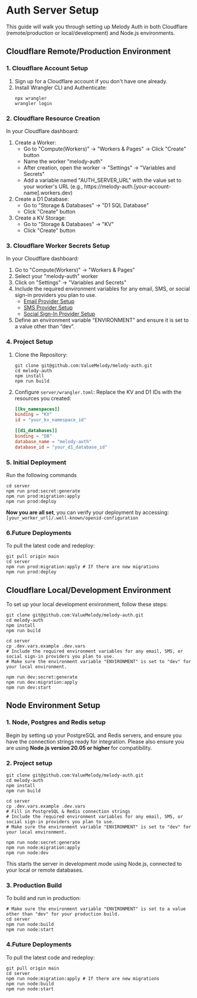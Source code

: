 # Auth Server Setup
This guide will walk you through setting up Melody Auth in both Cloudflare (remote/production or local/development) and Node.js environments.

## Cloudflare Remote/Production Environment

### 1. Cloudflare Account Setup
1. Sign up for a Cloudflare account if you don't have one already.
2. Install Wrangler CLI and Authenticate:
    ```
    npx wrangler
    wrangler login
    ```

### 2. Cloudflare Resource Creation
In your Cloudflare dashboard:
1. Create a Worker:
    - Go to "Compute(Workers)" -> "Workers & Pages" -> Click "Create" button
    - Name the worker "melody-auth"
    - After creation, open the worker -> "Settings" -> "Variables and Secrets"
    - Add a variable named "AUTH_SERVER_URL" with the value set to your worker's URL 
      (e.g., https://melody-auth.[your-account-name].workers.dev)
2. Create a D1 Database:
    - Go to "Storage & Databases" -> "D1 SQL Database"
    - Click "Create" button
3. Create a KV Storage:
    - Go to "Storage & Databases" -> "KV"
    - Click "Create" button

### 3. Cloudflare Worker Secrets Setup
In your Cloudflare dashboard:
1. Go to "Compute(Workers)" -> "Workers & Pages"
2. Select your "melody-auth" worker
3. Click on "Settings" -> "Variables and Secrets"
4. Include the required environment variables for any email, SMS, or social sign-in providers you plan to use.
    - [Email Provider Setup](https://auth.valuemelody.com/email-provider-setup.html)
    - [SMS Provider Setup](https://auth.valuemelody.com/sms-provider-setup.html)
    - [Social Sign-In Provider Setup](https://auth.valuemelody.com/social-sign-in-provider-setup.html)
5. Define an environment variable “ENVIRONMENT” and ensure it is set to a value other than “dev”.

### 4. Project Setup
1. Clone the Repository:
    ```
    git clone git@github.com:ValueMelody/melody-auth.git
    cd melody-auth
    npm install
    npm run build
    ```

2. Configure `server/wrangler.toml`: Replace the KV and D1 IDs with the resources you created:
    ```toml
    [[kv_namespaces]]
    binding = "KV"
    id = "your_kv_namespace_id"

    [[d1_databases]]
    binding = "DB"
    database_name = "melody-auth"
    database_id = "your_d1_database_id"
    ```

### 5. Initial Deployment
Run the following commands
```
cd server
npm run prod:secret:generate
npm run prod:migration:apply
npm run prod:deploy
```
**Now you are all set**, you can verify your deployment by accessing: `[your_worker_url]/.well-known/openid-configuration`

### 6.Future Deployments
To pull the latest code and redeploy:
```
git pull origin main
cd server
npm run prod:migration:apply # If there are new migrations
npm run prod:deploy
```

## Cloudflare Local/Development Environment
To set up your local development environment, follow these steps:
```
git clone git@github.com:ValueMelody/melody-auth.git
cd melody-auth
npm install
npm run build

cd server
cp .dev.vars.example .dev.vars
# Include the required environment variables for any email, SMS, or social sign-in providers you plan to use.
# Make sure the environment variable "ENVIRONMENT" is set to "dev" for your local environment.

npm run dev:secret:generate
npm run dev:migration:apply
npm run dev:start
```

## Node Environment Setup

### 1. Node, Postgres and Redis setup
Begin by setting up your PostgreSQL and Redis servers, and ensure you have the connection strings ready for integration. Please also ensure you are using <b>Node.js version 20.05 or higher</b> for compatibility.

### 2. Project setup
```
git clone git@github.com:ValueMelody/melody-auth.git
cd melody-auth
npm install
npm run build

cd server
cp .dev.vars.example .dev.vars
# Fill in PostgreSQL & Redis connection strings
# Include the required environment variables for any email, SMS, or social sign-in providers you plan to use.
# Make sure the environment variable "ENVIRONMENT" is set to "dev" for your local environment.

npm run node:secret:generate
npm run node:migration:apply
npm run node:dev
```
This starts the server in development mode using Node.js, connected to your local or remote databases.

### 3. Production Build

To build and run in production:
```
# Make sure the environment variable "ENVIRONMENT" is set to a value other than "dev" for your production build.
cd server
npm run node:build
npm run node:start
```

### 4.Future Deployments
To pull the latest code and redeploy:
```
git pull origin main
cd server
npm run node:migration:apply # If there are new migrations
npm run node:build
npm run node:start
```
